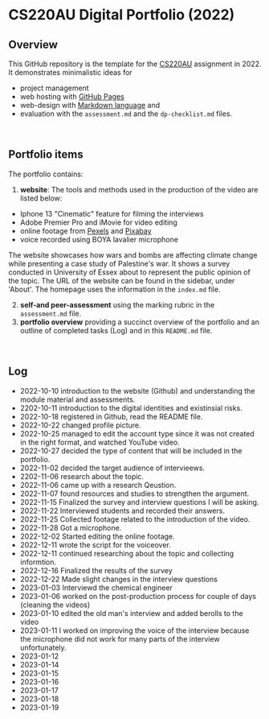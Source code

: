 # CS220AU Digital Portfolio (2022)
## Overview
This GitHub repository is the template for the [CS220AU](https://github.com/khofstadter/CS220AU) assignment in 2022. It demonstrates minimalistic ideas for 

- project management
- web hosting with [GitHub Pages](https://pages.github.com/) 
- web-design with [Markdown language](https://guides.github.com/features/mastering-markdown/) and
- evaluation with the `assessment.md` and the `dp-checklist.md` files. 

<br>

## Portfolio items
The portfolio contains:

1. **website**: The tools and methods used in the production of the video are listed below:

- Iphone 13 "Cinematic" feature for filming the interviews
- Adobe Premier Pro and iMovie for video editing
- online footage from [Pexels](https://www.pexels.com/) and [Pixabay](https://pixabay.com/videos/)
- voice recorded using BOYA lavalier microphone

The website showcases how wars and bombs are affecting climate change while presenting a case study of Palestine's war. It shows a survey conducted in University of Essex about to represent the public opinion of the topic. The URL of the website can be found in the sidebar, under 'About'. The homepage uses the information in the `index.md` file.

2. **self-and peer-assessment** using the marking rubric in the `assessment.md` file.
3. **portfolio overview** providing a succinct overview of the portfolio and an outline of completed tasks (Log) and in this `README.md` file.

<br>

## Log 
- 2022-10-10 introduction to the website (Github) and understanding the module material and assessments.
- 2202-10-11 introduction to the digital identities and existinsial risks.
- 2022-10-18 registered in Github, read the README file.
- 2022-10-22 changed profile picture.
- 2022-10-25 managed to edit the account type since it was not created in the right format, and watched YouTube video.
- 2022-10-27 decided the type of content that will be included in the portfolio.
- 2022-11-02 decided the target audience of intervieews.
- 2202-11-06 research about the topic.
- 2022-11-06 came up with a research Qeustion.
- 2022-11-07 found resources and studies to strengthen the argument.
- 2022-11-15 Finalized the survey and interview questions I will be asking.
- 2022-11-22 Interviewed students and recorded their answers.
- 2022-11-25 Collected footage related to the introduction of the video.
- 2022-11-28 Got a microphone.
- 2022-12-02 Started editing the online footage.
- 2022-12-11 wrote the script for the voiceover.
- 2022-12-11 continued researching about the topic and collecting informtion.
- 2022-12-16 Finalized the results of the survey
- 2022-12-22 Made slight changes in the interview questions
- 2023-01-03 Interviewd the chemical engineer
- 2023-01-06 worked on the post-production process for couple of days (cleaning the videos)
- 2023-01-10 edited the old man's interview and added berolls to the video
- 2023-01-11 I worked on improving the voice of the interview because the microphone did not work for many parts of the interview unfortunately. 
- 2023-01-12 
- 2023-01-14
- 2023-01-15
- 2023-01-16
- 2023-01-17
- 2023-01-18
- 2023-01-19
